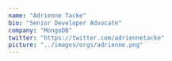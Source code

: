 ```yaml
---
name: "Adrienne Tacke"
bio: "Senior Developer Advocate"
company: "MongoDB"
twitter: "https://twitter.com/adriennetacke"
picture: "../images/orgs/adrienne.png"
---
```

